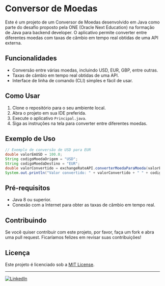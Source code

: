 # Conversor de Moedas

Este é um projeto de um Conversor de Moedas desenvolvido em Java como parte do desafio proposto pela ONE (Oracle Next Education) na formação de Java para backend developer. O aplicativo permite converter entre diferentes moedas com taxas de câmbio em tempo real obtidas de uma API externa.

## Funcionalidades

- Conversão entre várias moedas, incluindo USD, EUR, GBP, entre outras.
- Taxas de câmbio em tempo real obtidas de uma API.
- Interface de linha de comando (CLI) simples e fácil de usar.

## Como Usar

1. Clone o repositório para o seu ambiente local.
2. Abra o projeto em sua IDE preferida.
3. Execute o aplicativo `Principal.java`.
4. Siga as instruções na tela para converter entre diferentes moedas.

## Exemplo de Uso

```java
// Exemplo de conversão de USD para EUR
double valorEmUSD = 100.0;
String codigoMoedaOrigem = "USD";
String codigoMoedaDestino = "EUR";
double valorConvertido = exchangeRateAPI.converterMoedaParaMoeda(valorEmUSD, codigoMoedaOrigem, codigoMoedaDestino);
System.out.println("Valor convertido: " + valorConvertido + " " + codigoMoedaDestino);
```

## Pré-requisitos

- Java 8 ou superior.
- Conexão com a Internet para obter as taxas de câmbio em tempo real.

## Contribuindo

Se você quiser contribuir com este projeto, por favor, faça um fork e abra uma pull request. Ficaríamos felizes em revisar suas contribuições!

## Licença

Este projeto é licenciado sob a [MIT License](LICENSE).

---

[![LinkedIn](https://img.shields.io/badge/LinkedIn-Perfil-0077B5?logo=linkedin)]([INSIRA_O_SEU_LINKEDIN](https://www.linkedin.com/in/vitorgcfidelis/))

```
